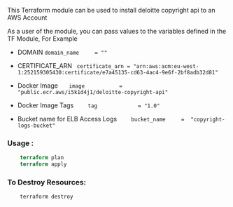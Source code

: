 This Terraform module can be used to install deloitte copyright api to an AWS Account


As a user of the module, you can pass values to the variables defined in the TF Module, For Example

- DOMAIN 
``` domain_name     = "" ```

- CERTIFICATE_ARN
```  certificate_arn = "arn:aws:acm:eu-west-1:252159305430:certificate/e7a45135-cd63-4ac4-9e6f-2bf8adb32d81" ``` 

- Docker Image
```    image           = "public.ecr.aws/i5k1d4j1/deloitte-copyright-api" ```  

- Docker Image Tags
```     tag             = "1.0" ``` 

- Bucket name for ELB Access Logs
```     bucket_name     =  "copyright-logs-bucket" ```


### Usage : 

``` terraform init
    terraform plan
    terraform apply
```    

### To Destroy Resources:
```
    terraform destroy
```    

